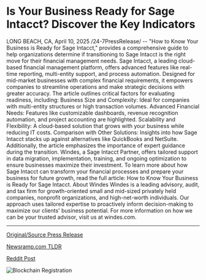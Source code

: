 # Is Your Business Ready for Sage Intacct? Discover the Key Indicators

LONG BEACH, CA, April 10, 2025 /24-7PressRelease/ -- "How to Know Your Business is Ready for Sage Intacct," provides a comprehensive guide to help organizations determine if transitioning to Sage Intacct is the right move for their financial management needs.  Sage Intacct, a leading cloud-based financial management platform, offers advanced features like real-time reporting, multi-entity support, and process automation. Designed for mid-market businesses with complex financial requirements, it empowers companies to streamline operations and make strategic decisions with greater accuracy.  The article outlines critical factors for evaluating readiness, including:  Business Size and Complexity: Ideal for companies with multi-entity structures or high transaction volumes.  Advanced Financial Needs: Features like customizable dashboards, revenue recognition automation, and project accounting are highlighted.  Scalability and Flexibility: A cloud-based solution that grows with your business while reducing IT costs.  Comparison with Other Solutions: Insights into how Sage Intacct stacks up against alternatives like QuickBooks and NetSuite.  Additionally, the article emphasizes the importance of expert guidance during the transition. Windes, a Sage Intacct Partner, offers tailored support in data migration, implementation, training, and ongoing optimization to ensure businesses maximize their investment.  To learn more about how Sage Intacct can transform your financial processes and prepare your business for future growth, read the full article: How to Know Your Business is Ready for Sage Intacct.  About Windes  Windes is a leading advisory, audit, and tax firm for growth-oriented small and mid-sized privately held companies, nonprofit organizations, and high-net-worth individuals. Our approach uses tailored expertise to proactively inform decision-making to maximize our clients' business potential. For more information on how we can be your trusted advisor, visit us at windes.com. 

---

[Original/Source Press Release](https://www.24-7pressrelease.com/press-release/521314/is-your-business-ready-for-sage-intacct-discover-the-key-indicators)
                    

[Newsramp.com TLDR](https://newsramp.com/curated-news/is-your-business-ready-for-sage-intacct-find-out-here/f13bb8b8bf0ec16adfb952b2adb4eef4) 

 



[Reddit Post](https://www.reddit.com/r/technology_press/comments/1jvs0zw/is_your_business_ready_for_sage_intacct_find_out/) 



![Blockchain Registration](https://cdn.newsramp.app/24-7PressRelease/qrcode/254/10/tintWTqu.webp)